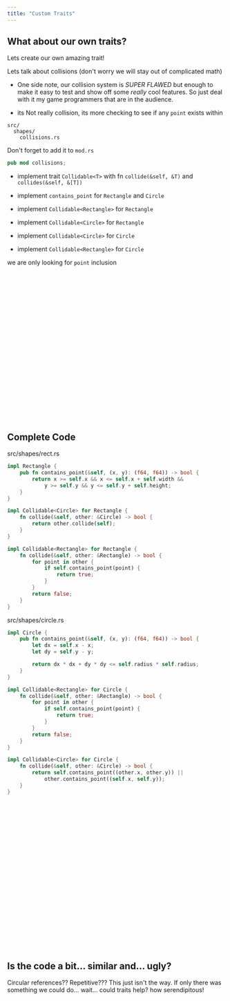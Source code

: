 ```yaml
---
title: "Custom Traits"
---
```


## What about our own traits?

Lets create our own amazing trait!

Lets talk about collisions (don't worry we will stay out of complicated math)

- One side note, our collision system is _SUPER FLAWED_ but enough to make it
  easy to test and show off some _really_ cool features. So just deal with it
  my game programmers that are in the audience.

- its Not really collision, its more checking to see if any `point` exists
  within

```
src/
  shapes/
    collisions.rs
```

Don't forget to add it to `mod.rs`

```rust
pub mod collisions;
```

- implement trait `Collidable<T>` with fn `collide(&self, &T)` and
  `collides(&self, &[T])`

- implement `contains_point` for `Rectangle` and `Circle`
- implement `Collidable<Rectangle>` for `Rectangle`
- implement `Collidable<Circle>` for `Rectangle`
- implement `Collidable<Circle>` for `Circle`
- implement `Collidable<Rectangle>` for `Circle`

we are only looking for `point` inclusion

<br/>
<br/>
<br/>
<br/>
<br/>
<br/>
<br/>
<br/>
<br/>
<br/>
<br/>
<br/>
<br/>
<br/>
<br/>
<br/>
<br/>
<br/>
<br/>
<br/>

## Complete Code

src/shapes/rect.rs

```rust
impl Rectangle {
    pub fn contains_point(&self, (x, y): (f64, f64)) -> bool {
        return x >= self.x && x <= self.x + self.width &&
            y >= self.y && y <= self.y + self.height;
    }
}

impl Collidable<Circle> for Rectangle {
    fn collide(&self, other: &Circle) -> bool {
        return other.collide(self);
    }
}

impl Collidable<Rectangle> for Rectangle {
    fn collide(&self, other: &Rectangle) -> bool {
        for point in other {
            if self.contains_point(point) {
                return true;
            }
        }
        return false;
    }
}
```

src/shapes/circle.rs

```rust
impl Circle {
    pub fn contains_point(&self, (x, y): (f64, f64)) -> bool {
        let dx = self.x - x;
        let dy = self.y - y;

        return dx * dx + dy * dy <= self.radius * self.radius;
    }
}

impl Collidable<Rectangle> for Circle {
    fn collide(&self, other: &Rectangle) -> bool {
        for point in other {
            if self.contains_point(point) {
                return true;
            }
        }
        return false;
    }
}

impl Collidable<Circle> for Circle {
    fn collide(&self, other: &Circle) -> bool {
        return self.contains_point((other.x, other.y)) ||
            other.contains_point((self.x, self.y));
    }
}
```

<br/>
<br/>
<br/>
<br/>
<br/>
<br/>
<br/>
<br/>
<br/>
<br/>
<br/>
<br/>
<br/>
<br/>
<br/>
<br/>
<br/>
<br/>
<br/>
<br/>

## Is the code a bit... similar and... ugly?

Circular references?? Repetitive??? This just isn't the way. If only there
was something we could do... wait... could traits help? how serendipitous!
